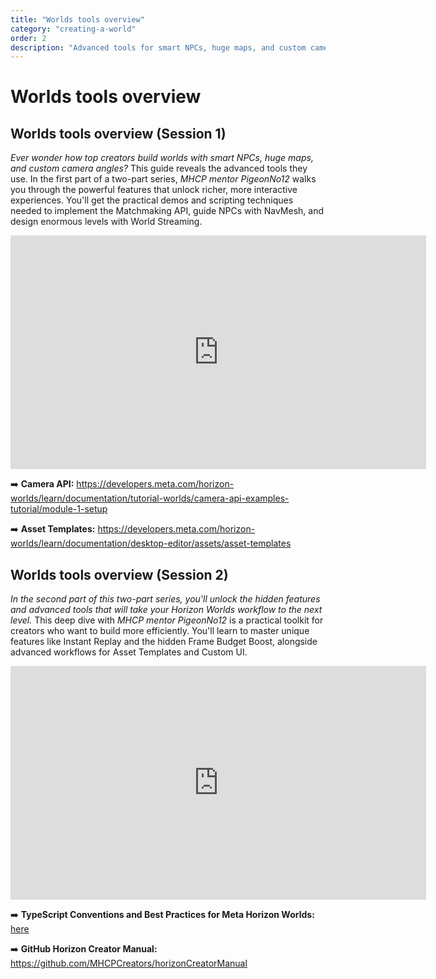 ```yaml
---
title: "Worlds tools overview"
category: "creating-a-world"
order: 2
description: "Advanced tools for smart NPCs, huge maps, and custom camera angles"
---
```


# Worlds tools overview
## Worlds tools overview (Session 1)

*Ever wonder how top creators build worlds with smart NPCs, huge maps, and custom camera angles?* This guide reveals the advanced tools they use. In the first part of a two-part series, *MHCP mentor PigeonNo12* walks you through the powerful features that unlock richer, more interactive experiences. You'll get the practical demos and scripting techniques needed to implement the Matchmaking API, guide NPCs with NavMesh, and design enormous levels with World Streaming.

<iframe width="665" height="374" src="https://www.youtube.com/embed/gNAlyBZqCwk" title="Worlds Tools Overview (Session 1)" frameborder="0" allow="accelerometer; autoplay; clipboard-write; encrypted-media; gyroscope; picture-in-picture; web-share" referrerpolicy="strict-origin-when-cross-origin" allowfullscreen></iframe>

➡️ **Camera API:** https://developers.meta.com/horizon-worlds/learn/documentation/tutorial-worlds/camera-api-examples-tutorial/module-1-setup

➡️ **Asset Templates:** https://developers.meta.com/horizon-worlds/learn/documentation/desktop-editor/assets/asset-templates

## Worlds tools overview (Session 2)

*In the second part of this two-part series, you'll unlock the hidden features and advanced tools that will take your Horizon Worlds workflow to the next level.* This deep dive with *MHCP mentor PigeonNo12* is a practical toolkit for creators who want to build more efficiently. You'll learn to master unique features like Instant Replay and the hidden Frame Budget Boost, alongside advanced workflows for Asset Templates and Custom UI.

<iframe width="665" height="374" src="https://www.youtube.com/embed/-qpzJj9b4J4" title="Worlds Tools Overview (Session 2)" frameborder="0" allow="accelerometer; autoplay; clipboard-write; encrypted-media; gyroscope; picture-in-picture; web-share" referrerpolicy="strict-origin-when-cross-origin" allowfullscreen></iframe>

➡️ **TypeScript Conventions and Best Practices for Meta Horizon Worlds:** [here](https://mhcpcreators.github.io/worlds-documentation/docs.html#docs%2Fscripting-concepts-persistence-apis%2Ftypescript-conventions-best-practices.md)

➡️ **GitHub Horizon Creator Manual:** https://github.com/MHCPCreators/horizonCreatorManual
